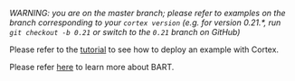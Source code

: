 _WARNING: you are on the master branch; please refer to examples on the branch corresponding to your `cortex version` (e.g. for version 0.21.*, run `git checkout -b 0.21` or switch to the `0.21` branch on GitHub)_

Please refer to the [tutorial](https://docs.cortex.dev/text-generator) to see how to deploy an example with Cortex.

Please refer [here](https://sshleifer.github.io/blog_v2/jupyter/2020/03/12/bart.html) to learn more about BART.
